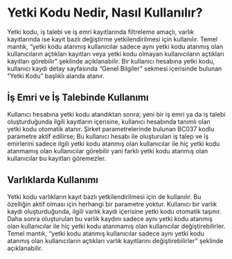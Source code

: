 # Yetki Kodu Nedir, Nasıl Kullanılır?

Yetki kodu, iş talebi ve iş emri kayıtlarında filtreleme amaçlı, varlık kayıtlarında ise kayıt bazlı değiştirme yetkilendirilmesi için kullanılır.
Temel mantık, “yetki kodu atanmış kullanıcılar sadece aynı yetki kodu atanmış olan kullanıcıların açtıkları kayıtları veya yetki kodu olmayan kullanıcıların açtıkları kayıtları görebilir” şeklinde açıklanabilir.
Bir kullanıcı hesabına yetki kodu, kullanıcı kaydı detay sayfasında “Genel Bilgiler” sekmesi içerisinde bulunan “Yetki Kodu” başlıklı alanda atanır.


## İş Emri ve İş Talebinde Kullanımı

Kullanıcı hesabına yetki kodu atandıktan sonra; yeni bir iş emri ya da iş talebi oluşturduğunda ilgili kayıtların içerisine, kullanıcı hesabında tanımlı olan yetki kodu otomatik atanır.
Şirket parametrelerinde bulunan BC037 kodlu parametre aktif edilirse; Bu kullanıcı hesabı ile oluşturulan iş talep ve iş emirlerini sadece ilgili yetki kodu atanmış olan kullanıcılar ile hiç yetki kodu atanmamış olan kullanıcılar görebilir yani farklı yetki kodu atanmış olan kullanıcılar bu kayıtları göremezler.


## Varlıklarda Kullanımı

Yetki kodu varlıkların kayıt bazlı yetkilendirilmesi için de kullanılır. Bu özelliğin aktif olması için herhangi bir parametre yoktur.
Kullanıcı bir varlık kaydı oluşturduğunda, ilgili varlık kaydı içerisine yetki kodu otomatik taşınır. Daha sonra oluşturulan bu varlık kaydını sadece aynı yetki kodu atanmış olan kullanıcılar ile hiç yetki kodu atanmamış olan kullanıcılar değiştirebilirler.
Temel mantık, “yetki kodu atanmış kullanıcılar sadece aynı yetki kodu atanmış olan kullanıcıların açtıkları varlık kayıtlarını değiştirebilirler” şeklinde açıklanabilir.


